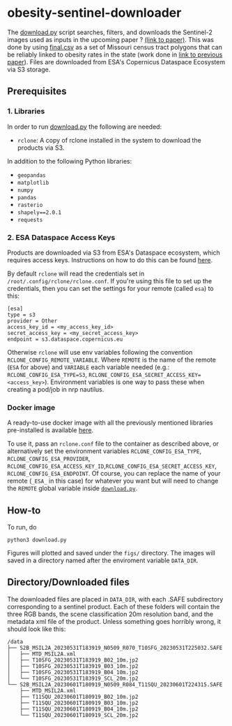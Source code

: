 # obesity-sentinel-downloader

The [download.py](./download.py) script searches, filters, and downloads the Sentinel-2 images used as inputs in the upcoming paper ? [(link to paper)](https://). This was done by using [final.csv](./final.csv) as a set of Missouri census tract polygons that can be reliably linked to obesity rates in the state (work done in [link to previous paper](https://)). Files are downloaded from ESA's Copernicus Dataspace Ecosystem via S3 storage.

## Prerequisites

### 1. Libraries

In order to run [download.py](./download.py) the following are needed: 

* `rclone`: A copy of rclone installed in the system to download the products via S3.

In addition to the following Python libraries:

* `geopandas`
* `matplotlib`
* `numpy`
* `pandas`
* `rasterio`
* `shapely==2.0.1`
* `requests`

### 2. ESA Dataspace Access Keys

Products are downloaded via S3 from ESA's Dataspace ecosystem, which requires access keys. Instructions on how to do this can be found [here](https://documentation.dataspace.copernicus.eu/APIs/S3.html).

By default `rclone` will read the credentials set in `/root/.config/rclone/rclone.conf`. If you're using this file to set up the credentials, then you can set the settings for your remote (called `esa`) to this:

```
[esa]
type = s3
provider = Other
access_key_id = <my_access_key_id>
secret_access_key = <my_secret_access_key>
endpoint = s3.dataspace.copernicus.eu
```

Otherwise `rclone` will use env variables following the convention `RCLONE_CONFIG_REMOTE_VARIABLE`. Where `REMOTE` is the name of the remote (`ESA` for above) and `VARIABLE` each variable needed (e.g.: `RCLONE_CONFIG_ESA_TYPE=S3`, `RCLONE_CONFIG_ESA_SECRET_ACCESS_KEY=<access_key>`). Environment variables is one way to pass these when creating a pod/job in nrp nautilus.


### Docker image

A ready-to-use docker image with all the previously mentioned libraries pre-installed is available [here](https://hub.docker.com/repository/docker/cimartinezvillar/obesity-downloader/general).

To use it, pass an `rclone.conf` file to the container as described above, or alternatively set the environment variables `RCLONE_CONFIG_ESA_TYPE`, `RCLONE_CONFIG_ESA_PROVIDER`, `RCLONE_CONFIG_ESA_ACCESS_KEY_ID`,`RCLONE_CONFIG_ESA_SECRET_ACCESS_KEY`, `RCLONE_CONFIG_ESA_ENDPOINT`. Of course, you can replace the name of your remote (`_ESA_` in this case) for whatever you want but will need to change the `REMOTE` global variable inside [`download.py`](./download.py).

## How-to
To run, do

```
python3 download.py
```
Figures will plotted and saved under the `figs/` directory. The images will saved in a directory named after the enviroment variable `DATA_DIR`.

## Directory/Downloaded files

The downloaded files are placed in `DATA_DIR`, with each .SAFE subdirectory corresponding to a sentinel product. Each of these folders will contain the three RGB bands, the scene classification 20m resolution band, and the metadata xml file of the product. Unless something goes horribly wrong, it should look like this:

```
/data
├── S2B_MSIL2A_20230531T183919_N0509_R070_T10SFG_20230531T225032.SAFE
│   ├── MTD_MSIL2A.xml
│   ├── T10SFG_20230531T183919_B02_10m.jp2
│   ├── T10SFG_20230531T183919_B03_10m.jp2
│   ├── T10SFG_20230531T183919_B04_10m.jp2
│   └── T10SFG_20230531T183919_SCL_20m.jp2
└── S2B_MSIL2A_20230601T180919_N0509_R084_T11SQU_20230601T224315.SAFE
    ├── MTD_MSIL2A.xml
    ├── T11SQU_20230601T180919_B02_10m.jp2
    ├── T11SQU_20230601T180919_B03_10m.jp2
    ├── T11SQU_20230601T180919_B04_10m.jp2
    └── T11SQU_20230601T180919_SCL_20m.jp2
```

